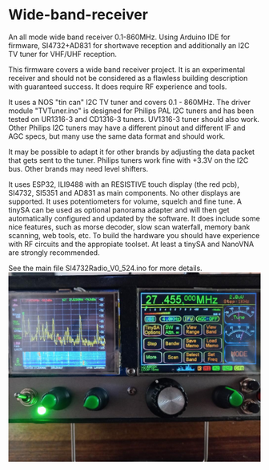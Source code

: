 # Wide-band-receiver
An all mode wide band receiver 0.1-860MHz. Using Arduino IDE for firmware, SI4732+AD831 for shortwave reception and additionally an I2C TV tuner for VHF/UHF reception.

This firmware covers a wide band receiver project. It is an experimental receiver and should not be considered as a flawless building description with guaranteed success. 
It does require RF experience and tools.

It uses a NOS "tin can" I2C TV tuner and covers 0.1 - 860MHz.
The driver module "TVTuner.ino" is designed for Philips PAL I2C tuners and has been tested on UR1316-3 and CD1316-3 tuners. UV1316-3 tuner should also work.
Other Philips I2C tuners may have a different pinout and different IF and AGC specs, but many use the same data format and should work.

It may be possible to adapt it for other brands by adjusting the data packet that gets sent to the tuner. 
Philips tuners work fine with +3.3V on the I2C bus. Other brands may need level shifters.

It uses ESP32, ILI9488 with an RESISTIVE touch display (the red pcb), SI4732, SI5351 and AD831 as main components. No other displays are supported.
It uses potentiometers for volume, squelch and fine tune.
A tinySA can be used as optional panorama adapter and will then get automatically configured and updated by the software. 
It does include some nice features, such as morse decoder, slow scan waterfall, memory bank scanning, web tools, etc.
To build the hardware you should have experience with RF circuits and the appropiate toolset. At least a tinySA and NanoVNA are strongly recommended. 

See the main file SI4732Radio_V0_524.ino for more details.
![Alt text](pics/1.jpg)
